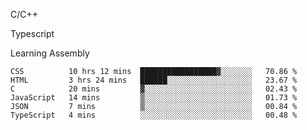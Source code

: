 <p>C/C++</p>
<p> Typescript</p>
<p>Learning Assembly</p>

<!--START_SECTION:waka-->

```text
CSS          10 hrs 12 mins  █████████████████▓░░░░░░░   70.86 %
HTML         3 hrs 24 mins   ██████░░░░░░░░░░░░░░░░░░░   23.67 %
C            20 mins         ▓░░░░░░░░░░░░░░░░░░░░░░░░   02.43 %
JavaScript   14 mins         ▒░░░░░░░░░░░░░░░░░░░░░░░░   01.73 %
JSON         7 mins          ▒░░░░░░░░░░░░░░░░░░░░░░░░   00.84 %
TypeScript   4 mins          ░░░░░░░░░░░░░░░░░░░░░░░░░   00.48 %
```

<!--END_SECTION:waka-->
